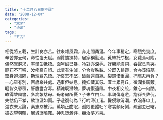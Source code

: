 ```yaml
---
title: "十二月八日夜不寐"
date: "2008-12-08"
categories: 
  - "文字"
  - "诗词"
tags: 
  - "五古"
---
```


相從將五載，生計良亦苦。往來雜風霜，奔走間甬滬。今年事稍定，寒餓免幾庶。辛苦亦云何，命性殆天賦。弱質勉操持，居家稱勤淑。菟絲托寸根，女蘿焉可附。偶然異趨求，率爾生牴牾。面呵誠已暴，冷對亦深辱。好勝能強詞，吞聲已背哭。匪石不可移，汝痴真自誤。此情有生滅，分合豈殊路。分既入輪迴，合亦葬墳墓。竄身避海隅，斯理實先悟。所哀志不堅，破繭還自縛。裂鏡惜重圓，捫膺忍再負？一心雖有別，百歲希共處。遇事但姑息，掩抑藏其怒。匱土累高丘，微瀾集廣藪。睚眥久鬱積，肝膽盡含毒。精魄既潛蝕，夢魂復遠阻。中夜相交煎，錐心一何酷。昨得故園書，多病報慈母。母老何所憂？子未立門戶。事親傷遠遊，抱孫畏敦促。失怙仍不孝，飲泣淚如雨。子遊復何為？行吟滯江渚。鬢侵歇浦潮，衣涴春申土。淄衣未足論，素志恐被污。萬類正酣眠，孤悶更誰吐？寒衾頻反側，疏窗忽已曙。披衣望朝暉，層城蕩曉霧。神思墮渺莽，顧汝夢方熟。
